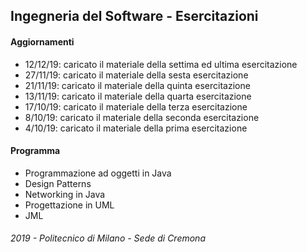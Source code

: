 ## Ingegneria del Software - Esercitazioni

#### Aggiornamenti

- 12/12/19: caricato il materiale della settima ed ultima esercitazione
- 27/11/19: caricato il materiale della sesta esercitazione
- 21/11/19: caricato il materiale della quinta esercitazione
- 13/11/19: caricato il materiale della quarta esercitazione
- 17/10/19: caricato il materiale della terza esercitazione
- 8/10/19: caricato il materiale della seconda esercitazione
- 4/10/19: caricato il materiale della prima esercitazione


#### Programma

- Programmazione ad oggetti in Java
- Design Patterns
- Networking in Java
- Progettazione in UML
- JML

###### 2019 - Politecnico di Milano - Sede di Cremona
